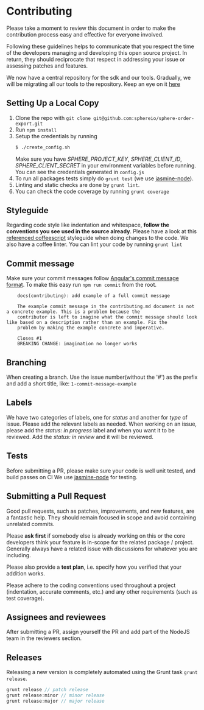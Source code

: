 # Contributing

Please take a moment to review this document in order to make the contribution
process easy and effective for everyone involved.

Following these guidelines helps to communicate that you respect the time of
the developers managing and developing this open source project. In return,
they should reciprocate that respect in addressing your issue or assessing
patches and features.

We now have a central repository for the sdk and our tools. Gradually, we will be migrating all our tools to the repository. Keep an eye on it [here](https://github.com/commercetools/nodejs)

## Setting Up a Local Copy
1. Clone the repo with `git clone git@github.com:sphereio/sphere-order-export.git`
2. Run `npm install`
3. Setup the credentials by running 
    ```bash
    $ ./create_config.sh
    ```
    Make sure you have _SPHERE_PROJECT_KEY_, _SPHERE_CLIENT_ID_, _SPHERE_CLIENT_SECRET_ in your environment variables before running. You can see the credentials generated in `config.js`
4. To run all packages tests simply do `grunt test` (we use [jasmine-node](https://github.com/mhevery/jasmine-node)).
5. Linting and static checks are done by `grunt lint`.
6. You can check the code coverage by running `grunt coverage`

## Styleguide
Regarding code style like indentation and whitespace, **follow the conventions you see used in the source already**. Please have a look at this [referenced coffeescript](https://github.com/polarmobile/coffeescript-style-guide) styleguide when doing changes to the code.
We also have a coffee linter.
You can lint your code by running `grunt lint`

## Commit message
Make sure your commit messages follow [Angular's commit message format](https://github.com/angular/angular.js/blob/master/CONTRIBUTING.md#-git-commit-guidelines). To make this easy run `npm run commit` from the root.

```
    docs(contributing): add example of a full commit message

    The example commit message in the contributing.md document is not a concrete example. This is a problem because the
    contributor is left to imagine what the commit message should look like based on a description rather than an example. Fix the
    problem by making the example concrete and imperative.

    Closes #1
    BREAKING CHANGE: imagination no longer works
```

## Branching
When creating a branch. Use the issue number(without the '#') as the prefix and add a short title, like: `1-commit-message-example`

## Labels
We have two categories of labels, one for _status_ and another for _type_ of issue.
Please add the relevant labels as needed. When working on an issue, please add the _status: in progress_ label and when you want it to be reviewed. Add the _status: in review_ and it will be reviewed.

## Tests
Before submitting a PR, please make sure your code is well unit tested, and build passes on CI
We use [jasmine-node](https://github.com/mhevery/jasmine-node) for testing.

## Submitting a Pull Request
Good pull requests, such as patches, improvements, and new features, are a fantastic help. They should remain focused in scope and avoid containing unrelated commits.

Please **ask first** if somebody else is already working on this or the core developers think your feature is in-scope for the related package / project. Generally always have a related issue with discussions for whatever you are including.

Please also provide a **test plan**, i.e. specify how you verified that your addition works.

Please adhere to the coding conventions used throughout a project (indentation,
accurate comments, etc.) and any other requirements (such as test coverage).

## Assignees and reviewees
After submitting a PR, assign yourself the PR and add part of the NodeJS team in the reviewers section.

## Releases
Releasing a new version is completely automated using the Grunt task `grunt release`.

```javascript
grunt release // patch release
grunt release:minor // minor release
grunt release:major // major release
```

